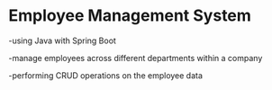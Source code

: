 # Employee Management System

-using Java with Spring Boot

-manage employees across different departments within a company

-performing CRUD operations on the employee data


